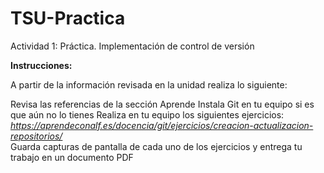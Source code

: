 # TSU-Practica
Actividad 1: Práctica. Implementación de control de versión

**Instrucciones:**

A partir de la información revisada en la unidad realiza lo siguiente:

Revisa las referencias de la sección Aprende
Instala Git en tu equipo si es que aún no lo tienes
Realiza en tu equipo los siguientes ejercicios:
*https://aprendeconalf.es/docencia/git/ejercicios/creacion-actualizacion-repositorios/* </br>
Guarda capturas de pantalla de cada uno de los ejercicios y entrega tu trabajo en un documento PDF
 
